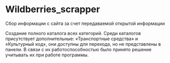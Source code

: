 # Wildberries_scrapper
Сбор информации с сайта за счет передаваемой открытой информации

Создание полного каталога всех категорий.
Среди каталогов присутствует дополнительные: «Транспортные средства» и «Культурный код», они доступны для перехода, но не представлены в панели. В связи с их работоспособностью было принято решение учитывать их при работе программы.